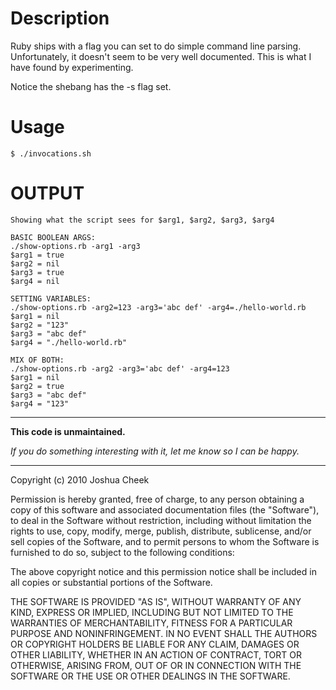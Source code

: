 Description
===========

Ruby ships with a flag you can set to do simple command line parsing. Unfortunately, it doesn't seem to be very well documented. This is what I have found by experimenting.

Notice the shebang has the -s flag set.


Usage
=====

    $ ./invocations.sh

OUTPUT
======

    Showing what the script sees for $arg1, $arg2, $arg3, $arg4

    BASIC BOOLEAN ARGS:
    ./show-options.rb -arg1 -arg3
    $arg1 = true
    $arg2 = nil
    $arg3 = true
    $arg4 = nil

    SETTING VARIABLES:
    ./show-options.rb -arg2=123 -arg3='abc def' -arg4=./hello-world.rb
    $arg1 = nil
    $arg2 = "123"
    $arg3 = "abc def"
    $arg4 = "./hello-world.rb"

    MIX OF BOTH:
    ./show-options.rb -arg2 -arg3='abc def' -arg4=123
    $arg1 = nil
    $arg2 = true
    $arg3 = "abc def"
    $arg4 = "123"


---------------------------------------

**This code is unmaintained.** 

_If you do something interesting with it, let me know so I can be happy._

---------------------------------------

Copyright (c) 2010 Joshua Cheek

 Permission is hereby granted, free of charge, to any person obtaining a copy
 of this software and associated documentation files (the "Software"), to deal
 in the Software without restriction, including without limitation the rights
 to use, copy, modify, merge, publish, distribute, sublicense, and/or sell
 copies of the Software, and to permit persons to whom the Software is
 furnished to do so, subject to the following conditions:

 The above copyright notice and this permission notice shall be included in
 all copies or substantial portions of the Software.

 THE SOFTWARE IS PROVIDED "AS IS", WITHOUT WARRANTY OF ANY KIND, EXPRESS OR
 IMPLIED, INCLUDING BUT NOT LIMITED TO THE WARRANTIES OF MERCHANTABILITY,
 FITNESS FOR A PARTICULAR PURPOSE AND NONINFRINGEMENT. IN NO EVENT SHALL THE
 AUTHORS OR COPYRIGHT HOLDERS BE LIABLE FOR ANY CLAIM, DAMAGES OR OTHER
 LIABILITY, WHETHER IN AN ACTION OF CONTRACT, TORT OR OTHERWISE, ARISING FROM,
 OUT OF OR IN CONNECTION WITH THE SOFTWARE OR THE USE OR OTHER DEALINGS IN
 THE SOFTWARE.
